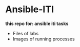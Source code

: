 # Ansible-ITI
<b>this repo for: ansible iti tasks</b>
<ul>
<li>Files of labs</li>
<li>Images of running processes</li>
</ul>
